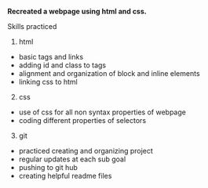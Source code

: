 **Recreated a webpage using html and css.**

Skills practiced

1. html
  * basic tags and links
  * adding id and class to tags
  * alignment and organization of block and inline elements
  * linking css to html

2. css
  * use of css for all non syntax properties of webpage
  * coding different properties of selectors
  
3. git
  * practiced creating and organizing project
  * regular updates at each sub goal
  * pushing to git hub
  * creating helpful readme files
